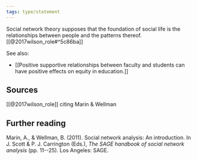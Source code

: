 ```yaml
---
tags: type/statement
---
```

Social network theory supposes that the foundation of social life is the relationships between people and the patterns thereof. [[@2017wilson_role#^5c86ba]]

See also:
- [[Positive supportive relationships between faculty and students can have positive effects on equity in education.]]

## Sources
[[@2017wilson_role]] citing Marin & Wellman

## Further reading
Marin, A., & Wellman, B. (2011). Social network analysis: An introduction. In J. Scott & P. J. Carrington (Eds.), *The SAGE handbook of social network analysis* (pp. 11--25). Los Angeles: SAGE.